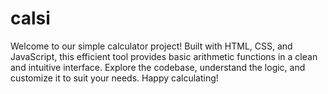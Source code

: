 # calsi
Welcome to our simple calculator project! Built with HTML, CSS, and JavaScript, this efficient tool provides basic arithmetic functions in a clean and intuitive interface. Explore the codebase, understand the logic, and customize it to suit your needs. Happy calculating!
